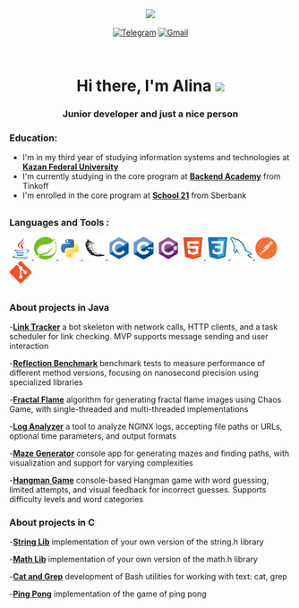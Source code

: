<div id="header" align="center">
  <img src="https://media.giphy.com/media/paTz7UZbPfTZFRYnnB/giphy.gif" width="200"/>
  
<a href='https://t.me/asirazetdinova' target="_blank">![Telegram](https://img.shields.io/badge/Telegram-2CA5E0?style=for-the-badge&logo=telegram&logoColor=white)</a>
<a href="mailto:allina.damirovna@gmail.com" target="blank">![Gmail](https://img.shields.io/badge/Gmail-D14836?style=for-the-badge&logo=gmail&logoColor=white)</a>

  <br>
</div>



<h1 align="center">Hi there, I'm Alina</a> 
<img src="https://github.com/blackcater/blackcater/raw/main/images/Hi.gif" height="32"/></h1>
<h3 align="center">Junior developer and just a nice person</h3>


### Education:
- I'm in my third year of studying information systems and technologies at **<a href='https://kpfu.ru' target="_blank">Kazan Federal University</a>**
- I'm currently studying in the core program at **<a href="https://education.tbank.ru/academy/backend/">Backend Academy</a>** from Tinkoff
- I'm enrolled in the core program at **<a href="https://21-school.ru/">School 21</a>** from Sberbank
<!-- ### BIO :notebook:	 -->

##

### Languages and Tools :
<p align="left">
<a href="https://www.java.com/ru/" target="_blank" rel="noreferrer"> <img src="https://github.com/devicons/devicon/blob/master/icons/java/java-original.svg" alt="Java" width="40" height="40"/> </a>
<a href="https://spring.io/projects/spring-framework" target="_blank" rel="noreferrer"> <img src="https://github.com/devicons/devicon/blob/master/icons/spring/spring-original.svg" alt="Spring" width="40" height="40"/> </a>
<a href="https://www.python.org/" target="_blank" rel="noreferrer"> <img src="https://github.com/devicons/devicon/blob/master/icons/python/python-original.svg" alt="Python" width="40" height="40"/> </a>
<a href="https://flask.palletsprojects.com/en/3.0.x/" target="_blank" rel="noreferrer"> <img src="https://github.com/devicons/devicon/blob/master/icons/flask/flask-original.svg" alt="Flask" width="40" height="40"/> </a>
<a  target="_blank" rel="noreferrer"> <img src="https://github.com/devicons/devicon/blob/master/icons/c/c-original.svg" alt="C" width="40" height="40"/> </a>
<a  target="_blank" rel="noreferrer"> <img src="https://github.com/devicons/devicon/blob/master/icons/cplusplus/cplusplus-original.svg" alt="CPlusPlus" width="40" height="40"/> </a>
<a  target="_blank" rel="noreferrer"> <img src="https://github.com/devicons/devicon/blob/master/icons/csharp/csharp-original.svg" alt="CSharp" width="40" height="40"/> </a>
<a href="https://www.w3.org/html/" target="_blank" rel="noreferrer"> <img src="https://github.com/devicons/devicon/blob/master/icons/html5/html5-original.svg" alt="HTML" width="40" height="40"/> </a>
<a href="https://www.w3.org/Style/CSS/" target="_blank" rel="noreferrer"> <img src="https://github.com/devicons/devicon/blob/master/icons/css3/css3-original.svg" alt="CSS" width="40" height="40"/> </a>
<a href="https://www.mysql.com/" target="_blank" rel="noreferrer"> <img src="https://github.com/devicons/devicon/blob/master/icons/mysql/mysql-original.svg" alt="MySQL" width="40" height="40"/> </a>
<a href="https://www.postman.com/" target="_blank" rel="noreferrer"> <img src="https://github.com/devicons/devicon/blob/master/icons/postman/postman-original.svg" alt="Postman" width="40" height="40"/> </a>
<a href="https://git-scm.com/" target="_blank" rel="noreferrer"> <img src="https://github.com/devicons/devicon/blob/master/icons/git/git-original.svg" alt="Git" width="40" height="40"/> </a>
</p>

##

### About projects in Java

-**<a href="https://github.com/Sirazetdinova/LinkTracker">Link Tracker</a>** a bot skeleton with network calls, HTTP clients, and a task scheduler for link checking. MVP supports message sending and user interaction

-**<a href="https://github.com/Sirazetdinova/ReflectionBenchmark">Reflection Benchmark</a>** benchmark tests to measure performance of different method versions, focusing on nanosecond precision using specialized libraries

-**<a href="https://github.com/Sirazetdinova/FractalFlame">Fractal Flame</a>** algorithm for generating fractal flame images using Chaos Game, with single-threaded and multi-threaded implementations

-**<a href="https://github.com/Sirazetdinova/LogAnalyzer">Log Analyzer</a>** a tool to analyze NGINX logs, accepting file paths or URLs, optional time parameters, and output formats

-**<a href="https://github.com/Sirazetdinova/MazeGenerator">Maze Generator</a>** console app for generating mazes and finding paths, with visualization and support for varying complexities

-**<a href="https://github.com/Sirazetdinova/HangmanGame">Hangman Game</a>** console-based Hangman game with word guessing, limited attempts, and visual feedback for incorrect guesses. Supports difficulty levels and word categories


### About projects in C

-**<a href="https://github.com/Sirazetdinova/StringLib">String Lib</a>** implementation of your own version of the string.h library

-**<a href="https://github.com/Sirazetdinova/MathLib">Math Lib</a>** implementation of your own version of the math.h library

-**<a href="https://github.com/Sirazetdinova/Cat_Grep">Cat and Grep</a>** development of Bash utilities for working with text: cat, grep

-**<a href="https://github.com/Sirazetdinova/PingPong">Ping Pong</a>** implementation of the game of ping pong


<!--
**Sirazetdinova/Sirazetdinova** is a ✨ _special_ ✨ repository because its `README.md` (this file) appears on your GitHub profile.

Here are some ideas to get you started:

- 🔭 I’m currently working on ...
- 🌱 I’m currently learning ...
- 👯 I’m looking to collaborate on ...
- 🤔 I’m looking for help with ...
- 💬 Ask me about ...
- 📫 How to reach me: ...
- 😄 Pronouns: ...
- ⚡ Fun fact: ...
-->
